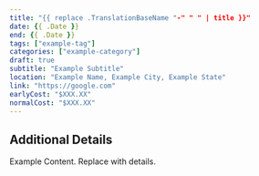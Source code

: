 ```yaml
---
title: "{{ replace .TranslationBaseName "-" " " | title }}"
date: {{ .Date }}
end: {{ .Date }}
tags: ["example-tag"]
categories: ["example-category"]
draft: true
subtitle: "Example Subtitle"
location: "Example Name, Example City, Example State"
link: "https://google.com"
earlyCost: "$XXX.XX"
normalCost: "$XXX.XX"
---
```


<!--more-->

## Additional Details

Example Content. Replace with details.
